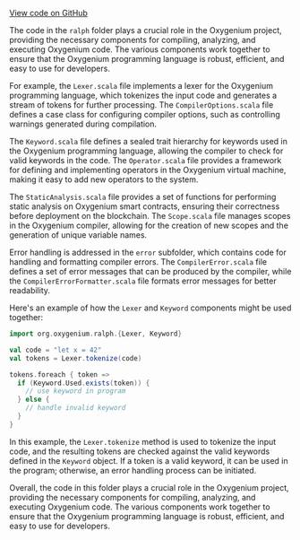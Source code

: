 [View code on GitHub](https://github.com/oxygenium/oxygenium/.autodoc/docs/json/ralph/src/main/scala/org)

The code in the `ralph` folder plays a crucial role in the Oxygenium project, providing the necessary components for compiling, analyzing, and executing Oxygenium code. The various components work together to ensure that the Oxygenium programming language is robust, efficient, and easy to use for developers.

For example, the `Lexer.scala` file implements a lexer for the Oxygenium programming language, which tokenizes the input code and generates a stream of tokens for further processing. The `CompilerOptions.scala` file defines a case class for configuring compiler options, such as controlling warnings generated during compilation.

The `Keyword.scala` file defines a sealed trait hierarchy for keywords used in the Oxygenium programming language, allowing the compiler to check for valid keywords in the code. The `Operator.scala` file provides a framework for defining and implementing operators in the Oxygenium virtual machine, making it easy to add new operators to the system.

The `StaticAnalysis.scala` file provides a set of functions for performing static analysis on Oxygenium smart contracts, ensuring their correctness before deployment on the blockchain. The `Scope.scala` file manages scopes in the Oxygenium compiler, allowing for the creation of new scopes and the generation of unique variable names.

Error handling is addressed in the `error` subfolder, which contains code for handling and formatting compiler errors. The `CompilerError.scala` file defines a set of error messages that can be produced by the compiler, while the `CompilerErrorFormatter.scala` file formats error messages for better readability.

Here's an example of how the `Lexer` and `Keyword` components might be used together:

```scala
import org.oxygenium.ralph.{Lexer, Keyword}

val code = "let x = 42"
val tokens = Lexer.tokenize(code)

tokens.foreach { token =>
  if (Keyword.Used.exists(token)) {
    // use keyword in program
  } else {
    // handle invalid keyword
  }
}
```

In this example, the `Lexer.tokenize` method is used to tokenize the input code, and the resulting tokens are checked against the valid keywords defined in the `Keyword` object. If a token is a valid keyword, it can be used in the program; otherwise, an error handling process can be initiated.

Overall, the code in this folder plays a crucial role in the Oxygenium project, providing the necessary components for compiling, analyzing, and executing Oxygenium code. The various components work together to ensure that the Oxygenium programming language is robust, efficient, and easy to use for developers.
